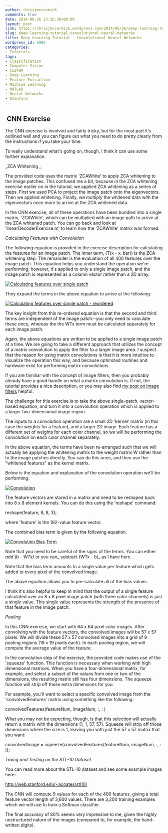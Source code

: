 ```yaml
---
author: chrisjmccormick
comments: true
date: 2014-06-26 23:36:39+00:00
layout: post
link: https://chrisjmccormick.wordpress.com/2014/06/26/deep-learning-tutorial-convolutional-neural-networks/
slug: deep-learning-tutorial-convolutional-neural-networks
title: Deep Learning Tutorial - Convolutional Neural Networks
wordpress_id: 5905
categories:
- Tutorials
tags:
- Classification
- Computer Vision
- CS249A
- Deep Learning
- Feature Extraction
- Machine Learning
- MATLAB
- Neural Networks
- Stanford
---
```


##  CNN Exercise


The CNN exercise is involved and fairly tricky, but for the most part it's outlined well and you can figure out what you need to do pretty clearly from the instructions if you take your time.

To really understand what's going on, though, I think it can use some further explanation.

_ZCA Whitening _

The provided code uses the matrix 'ZCAWhite' to apply ZCA whitening to the image patches. This confused me a bit, because in the ZCA whitening exercise earlier on in the tutorial, we applied ZCA whitening as a series of steps. First we used PCA to project the image patch onto the eigenvectors. Then we applied whitening. Finally, we multiply the whitened data with the eigenvectors once more to arrive at the ZCA whitened data.

In the CNN exercise, all of these operations have been bundled into a single matrix, 'ZCAWhite', which can be multiplied with an image path to arrive at the ZCA whitened patch. You can go back and look at 'linearDecoderExercise.m' to learn how the 'ZCAWhite' matrix was formed.

_Calculating Features with Convolution_

The following equation is provided in the exercise description for calculating the features for an image patch. The inner term, (T(x - x_bar)) is the ZCA whitening step. The remainder is the evaluation of all 400 features over the image patch. This equation helps you understand the operation we're performing; however, it's applied to only a single image patch, and the image patch is represented as a column vector rather than a 2D array.

[![Calculating features over single patch](http://chrisjmccormick.files.wordpress.com/2014/06/calculating-features-over-single-patch.png?w=470)](https://chrisjmccormick.files.wordpress.com/2014/06/calculating-features-over-single-patch.png)

They expand the terms in the above equation to arrive at the following:

[![Calculating features over single patch - reordered](http://chrisjmccormick.files.wordpress.com/2014/06/calculating-features-over-single-patch-reordered.png)](https://chrisjmccormick.files.wordpress.com/2014/06/calculating-features-over-single-patch-reordered.png)

The key insight from this re-ordered equation is that the second and third terms are independent of the image patch--you only need to calculate these once, whereas the the WTx term must be calculated separately for each image patch.

Again, the above equations are written to be applied to a single image patch at a time. We are going to take a different approach that utilizes the concept of a matrix convolution to apply the filter to a larger image area. I suspect that the reason for using matrix convolutions is that it is more intuitive to visualize the operation this way, and because optimized routines and hardware exist for performing matrix convolutions.

If you are familiar with the concept of image filters, then you probably already have a good handle on what a matrix convolution is. If not, the tutorial provides a nice description, or you may also find [my post on image filters](http://chrisjmccormick.wordpress.com/2013/02/27/filter-masks/) helpful.

The challenge for this exercise is to take the above single-patch, vector-based equation, and turn it into a convolution operation which is applied to a larger two-dimensional image region.

The inputs to a convolution operation are a small 2D 'kernel' matrix (in this case the weights for a feature), and a larger 2D image. Each feature has a different set of weights for each color channel, so we will be performing the convolution on each color channel separately.

In the above equation, the terms have been re-arranged such that we will actually be applying the whitening matrix to the weight matrix W rather than to the image patches directly. You can do this once, and then use the "whitened features" as the kernel matrix.

Below is the equation and explanation of the convolution operation we'll be performing.

[![Convolution](http://chrisjmccormick.files.wordpress.com/2014/06/convolution.png?w=470)](https://chrisjmccormick.files.wordpress.com/2014/06/convolution.png)

The feature vectors are stored in a matrix and need to be reshaped back into 8 x 8 element kernels. You can do this using the 'reshape' command:


reshape(feature, 8, 8, 3);


where 'feature' is the 192-value feature vector.

The combined bias term is given by the following equation.

[![Convolution Bias Term](http://chrisjmccormick.files.wordpress.com/2014/06/convolution-bias-term.png?w=470)](https://chrisjmccormick.files.wordpress.com/2014/06/convolution-bias-term.png)

Note that you need to be careful of the signs of the terms. You can either _add (b - WTx)_ or you can_ subtract (WTx - b)_ as I have here.

Note that the bias term amounts to a single value per feature which gets added to every pixel of the convolved image.

The above equation allows you to pre-calculate all of the bias values.

I think it's also helpful to keep in mind that the output of a single feature calculated over an 8 x 8 pixel image patch (with three color channels) is just a single value. This single value represents the strength of the presence of that feature in the image patch.

_Pooling_

In this CNN exercise, we start with 64 x 64 pixel color images. After convolving with the feature vectors, the convolved images will be 57 x 57 pixels. We will divide these 57 x 57 convolved images into a grid of 9 pooling regions (19 x 19 pixels each). In each pooling region, we will compute the average value of the feature.

In the convolution step of the exercise, the provided code makes use of the 'squeeze' function. This function is necessary when working with high dimensional matrices. When you have a four-dimensional matrix, for example, and select a subset of the values from one or two of the dimensions, the resulting matrix still has four dimensions. The squeeze function will strip off these extra dimensions for you.

For example, you'll want to select a specific convolved image from the 'convolvedFeatures' matrix using something like the following:


convolvedFeatures(featureNum, imageNum, :, : )


What you may not be expecting, though, is that this selection will actually return a matrix with the dimensions (1, 1, 57, 57). Squeeze will strip off those dimensions where the size is 1, leaving you with just the 57 x 57 matrix that you want:


convolvedImage = squeeze(convolvedFeatures(featureNum, imageNum, :, : ));


_Traing and Testing on the STL-10 Dataset_

You can read more about the STL-10 dataset and see some example images here:

http://web.stanford.edu/~acoates/stl10/

The CNN will compute 9 values for each of the 400 features, giving a total feature vector length of 3,600 values. There are 3,200 training examples which we will use to train a Softmax classifier.

The final accuracy of 80% seems very impressive to me, given the highly unstructured nature of the images (compared to, for example, the hand-written digits).
